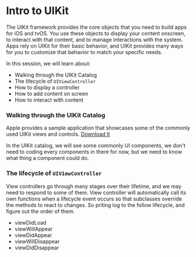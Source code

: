 # Intro to UIKit

The UIKit framework provides the core objects that you need to build apps for iOS and tvOS. You use these objects to display your content onscreen, to interact with that content, and to manage interactions with the system. Apps rely on UIKit for their basic behavior, and UIKit provides many ways for you to customize that behavior to match your specific needs.

In this session, we will learn about:
- Walking through the UIKit Catalog
- The lifecycle of `UIViewController`
- How to display a controller
- How to add content on screen
- How to interact with content

### Walking through the UIKit Catalog

Apple provides a sample application that showcases some of the commonly used UIKit views and controls. 
[Download It](https://developer.apple.com/documentation/uikit/views_and_controls/uikit_catalog_creating_and_customizing_views_and_controls)

In the UIKit catalog, we will see some commonly UI components, we don't need to coding every components in there for now, but we need to know what thing a component could do.


### The lifecycle of `UIViewController`
View controllers go through many stages over their lifetime, and we may need to respond to some of them. View controller will automatically call its own functions when a lifecycle event occurs so that subclasses override the methods to react to changes.
So priting log to the follow lifecycle, and figure out the order of them.
- viewDidLoad
- viewWillAppear
- viewDidAppear
- viewWillDisappear
- viewDidDisappear
